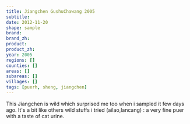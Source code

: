 ```yaml
---
title: Jiangchen GushuChawang 2005
subtitle: 
date: 2012-11-20
shape: sample
brand: 
brand_zh: 
product: 
product_zh: 
year: 2005
regions: []
counties: []
areas: []
subareas: []
villages: []
tags: [puerh, sheng, jiangchen]
---
```

This Jiangchen is wild which surprised me too when i sampled it few days ago. It's a bit like others wild stuffs i tried (ailao,lancang) : a very fine puer with a taste of cat urine.